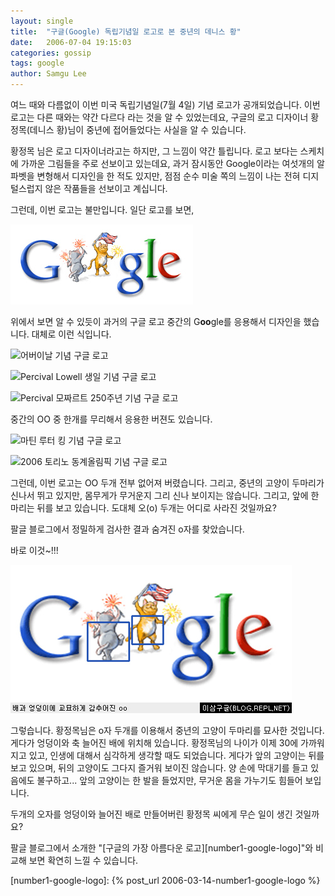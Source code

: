 ```yaml
---
layout: single
title:  "구글(Google) 독립기념일 로고로 본 중년의 데니스 황"
date:   2006-07-04 19:15:03
categories: gossip
tags: google
author: Samgu Lee
---
```

여느 때와 다름없이 이번 미국 독립기념일(7월 4일) 기념 로고가 공개되었습니다. 이번 로고는 다른 때와는 약간 다르다 라는 것을 알 수 있었는데요, 구글의 로고 디자이너 황정목(데니스 황)님이 중년에 접어들었다는 사실을 알 수 있습니다.

황정목 님은 로고 디자이너라고는 하지만, 그 느낌이 약간 틀립니다. 로고 보다는 스케치에 가까운 그림들을 주로 선보이고 있는데요, 과거 잠시동안 Google이라는 여섯개의 알파벳을 변형해서 디자인을 한 적도 있지만, 점점 순수 미술 쪽의 느낌이 나는 전혀 디지털스럽지 않은 작품들을 선보이고 계십니다.

그런데, 이번 로고는 불만입니다. 일단 로고를 보면,

![독립 기념일 기념 구글 로고](/assets/googlelogo_july4th06.jpg)

위에서 보면 알 수 있듯이 과거의 구글 로고 중간의 G**oo**gle를 응용해서 디자인을 했습니다. 대체로 이런 식입니다.

![어버이날 기념 구글 로고](https://www.google.com/intl/en/logos/mothers_day06.gif)

![Percival Lowell 생일 기념 구글 로고](https://www.google.com/intl/en/logos/mars06.gif)

![Percival 모짜르트 250주년 기념 구글 로고](https://www.google.com/intl/en/logos/mozart.gif)

중간의 OO 중 한개를 무리해서 응용한 버젼도 있습니다.

![마틴 루터 킹 기념 구글 로고](https://www.google.com/intl/en/logos/mlk06.gif)

![2006 토리노 동계올림픽 기념 구글 로고](https://www.google.com/intl/en/logos/olympics06_opening.gif)

그런데, 이번 로고는 OO 두개 전부 없어져 버렸습니다. 그리고, 중년의 고양이 두마리가 신나서 뛰고 있지만, 몸무게가 무거운지 그리 신나 보이지는 않습니다. 그리고, 앞에 한마리는 뒤를 보고 있습니다. 도대체 오(o) 두개는 어디로 사라진 것일까요?

팔글 블로그에서 정밀하게 검사한 결과 숨겨진 o자를 찾았습니다.

바로 이것~!!!

![숨겨진 oo를 찾았다](/assets/google_logo_secret.jpg)

그렇습니다. 황정목님은 o자 두개를 이용해서 중년의 고양이 두마리를 묘사한 것입니다. 게다가 엉덩이와 축 늘어진 배에 위치해 있습니다. 황정목님의 나이가 이제 30에 가까워지고 있고, 인생에 대해서 심각하게 생각할 때도 되었습니다. 게다가 앞의 고양이는 뒤를 보고 있으며, 뒤의 고양이도 그다지 즐거워 보이진 않습니다. 양 손에 막대기를 들고 있음에도 불구하고... 앞의 고양이는 한 발을 들었지만, 무거운 몸을 가누기도 힘들어 보입니다.

두개의 오자를 엉덩이와 늘어진 배로 만들어버린 황정목 씨에게 무슨 일이 생긴 것일까요?

팔글 블로그에서 소개한 "[구글의 가장 아름다운 로고][number1-google-logo]"와 비교해 보면 확연히 느낄 수 있습니다.

[number1-google-logo]: {% post_url 2006-03-14-number1-google-logo %}
